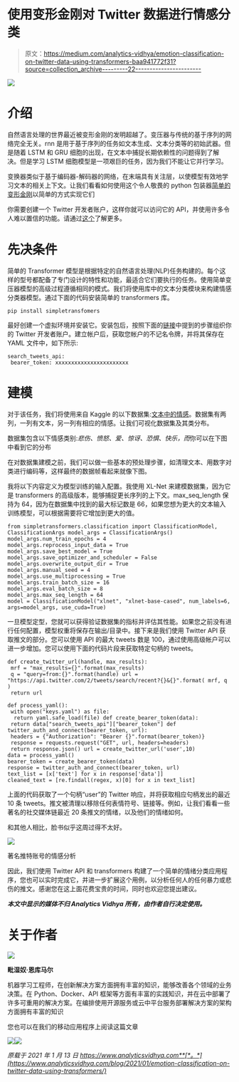 # 使用变形金刚对 Twitter 数据进行情感分类

> 原文：<https://medium.com/analytics-vidhya/emotion-classification-on-twitter-data-using-transformers-baa941772f31?source=collection_archive---------22----------------------->

![](img/4ffe56c866b385667870a2f08fdbfc04.png)

# 介绍

自然语言处理的世界最近被变形金刚的发明超越了。变压器与传统的基于序列的网络完全无关。rnn 是用于基于序列的任务如文本生成、文本分类等的初始武器。但是随着 LSTM 和 GRU 细胞的出现，在文本中捕捉长期依赖性的问题得到了解决。但是学习 LSTM 细胞模型是一项艰巨的任务，因为我们不能让它并行学习。

变换器类似于基于编码器-解码器的网络，在末端具有关注层，以使模型有效地学习文本的相关上下文。让我们看看如何使用这个令人敬畏的 python 包装器[简单的变形金刚](https://simpletransformers.ai/)以简单的方式实现它们

你需要创建一个 Twitter 开发者账户，这样你就可以访问它的 API，并使用许多令人难以置信的功能。请通过[这个](https://developer.twitter.com/en)了解更多。

# 先决条件

简单的 Transformer 模型是根据特定的自然语言处理(NLP)任务构建的。每个这样的型号都配备了专门设计的特性和功能，最适合它们要执行的任务。使用简单变压器模型的高级过程遵循相同的模式。我们将使用库中的文本分类模块来构建情感分类器模型。通过下面的代码安装简单的 transformers 库。

```
pip install simpletransfomers
```

最好创建一个虚拟环境并安装它。安装包后，按照下面的[链接](https://developer.twitter.com/en/apply-for-access)中提到的步骤组织你的 Twitter 开发者账户。建立帐户后，获取您帐户的不记名令牌，并将其保存在 YAML 文件中，如下所示:

```
search_tweets_api: 
 bearer_token: xxxxxxxxxxxxxxxxxxxxxxx
```

# 建模

对于该任务，我们将使用来自 Kaggle 的以下数据集:[文本中的情感](https://www.kaggle.com/ishantjuyal/emotions-in-text)。数据集有两列，一列有文本，另一列有相应的情感。让我们可视化数据集及其类分布。

数据集包含以下情感类别:*悲伤、愤怒、爱、惊讶、恐惧、快乐，而*你可以在下图中看到它的分布

在对数据集建模之前，我们可以做一些基本的预处理步骤，如清理文本、用数字对类进行编码等，这样最终的数据帧看起来就像下图。

我将以下内容定义为模型训练的输入配置。我使用 XL-Net 来建模数据集，因为它是 transformers 的高级版本，能够捕捉更长序列的上下文。max_seq_length 保持为 64，因为在数据集中找到的最大标记数是 66，如果您想为更大的文本输入训练模型，可以根据需要将它增加到更大的值。

```
from simpletransformers.classification import ClassificationModel, ClassificationArgs model_args = ClassificationArgs() 
model_args.num_train_epochs = 4 
model_args.reprocess_input_data = True 
model_args.save_best_model = True model_args.save_optimizer_and_scheduler = False model_args.overwrite_output_dir = True 
model_args.manual_seed = 4 
model_args.use_multiprocessing = True 
model_args.train_batch_size = 16 
model_args.eval_batch_size = 8 
model_args.max_seq_length = 64 
model = ClassificationModel("xlnet", "xlnet-base-cased", num_labels=6, args=model_args, use_cuda=True)
```

一旦模型定型，您就可以获得验证数据集的指标并评估其性能。如果您之前没有进行任何配置，模型权重将保存在输出/目录中。接下来是我们使用 Twitter API 获取推文的部分。您可以使用 API 的最大 tweets 数是 100，通过使用高级帐户可以进一步增加。您可以使用下面的代码片段来获取特定句柄的 tweets。

```
def create_twitter_url(handle, max_results): 
 mrf = "max_results={}".format(max_results) 
 q = "query=from:{}".format(handle) url = "https://api.twitter.com/2/tweets/search/recent?{}&{}".format( mrf, q ) 
 return url

def process_yaml(): 
 with open("keys.yaml") as file: 
  return yaml.safe_load(file) def create_bearer_token(data): 
 return data["search_tweets_api"]["bearer_token"] def twitter_auth_and_connect(bearer_token, url): 
 headers = {"Authorization": "Bearer {}".format(bearer_token)}
 response = requests.request("GET", url, headers=headers) 
 return response.json() url = create_twitter_url('user',10) 
data = process_yaml() 
bearer_token = create_bearer_token(data) 
response = twitter_auth_and_connect(bearer_token, url) 
text_list = [x['text'] for x in response['data']] 
cleaned_text = [re.findall(regex, x)[0] for x in text_list]
```

上面的代码获取了一个句柄“user”的 Twitter 响应，并将获取相应句柄发出的最近 10 条 tweets。推文被清理以移除任何表情符号、链接等。例如，让我们看看一些著名的社交媒体链最近 20 条推文的情绪，以及他们的情绪如何。

和其他人相比，脸书似乎这周过得不太好。

![](img/2d54d97bf65d573f8a901f6bb3739868.png)

著名推特账号的情感分析

因此，我们使用 Twitter API 和 transformers 构建了一个简单的情绪分类应用程序，您也可以实时完成它，并进一步扩展这个用例，以分析任何人的任何暴力或悲伤的推文。感谢您在这上面花费宝贵的时间，同时也欢迎您提出建议。

***本文中显示的媒体不归 Analytics Vidhya 所有，由作者自行决定使用。***

# 关于作者

![](img/06d29b56a395c0311973edd3c857a49f.png)

**毗湿奴·恩库马尔**

机器学习工程师，在创新解决方案方面拥有丰富的知识，能够改善各个领域的业务决策。在 Python、Docker、API 框架等方面有丰富的实践知识，并在云中部署了许多可重用的解决方案。在编排使用开源服务或云中平台服务部署解决方案的架构方面拥有丰富的知识

您也可以在我们的移动应用程序上阅读这篇文章

![](img/39e60088e41a143e2141713d23dff95b.png)![](img/a655a59db0bd0f4bf5377999e0437e7a.png)

*原载于 2021 年 1 月 13 日 https://www.analyticsvidhya.com**[*。*](https://www.analyticsvidhya.com/blog/2021/01/emotion-classification-on-twitter-data-using-transformers/)*